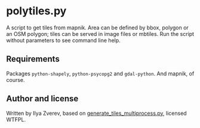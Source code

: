 # polytiles.py

A script to get tiles from mapnik. Area can be defined by bbox, polygon or an OSM polygon; tiles can be served in image files or mbtiles. Run the script without parameters to see command line help.

## Requirements

Packages `python-shapely`, `python-psycopg2` and `gdal-python`. And mapnik, of course.

## Author and license

Written by Ilya Zverev, based on [generate_tiles_multiprocess.py](http://svn.openstreetmap.org/applications/rendering/mapnik/generate_tiles_multiprocess.py), licensed WTFPL.


